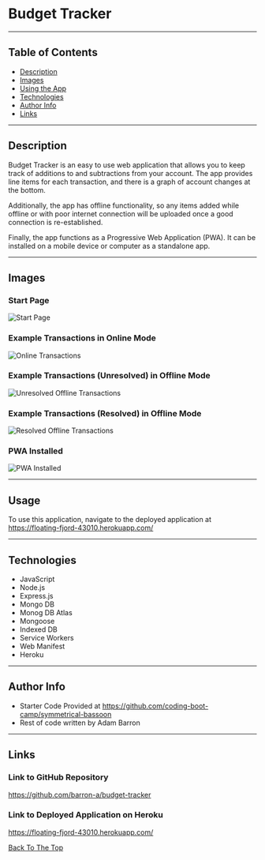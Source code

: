 # Budget Tracker

---

## Table of Contents

- [Description](#description)
- [Images](#images)
- [Using the App](#usage)
- [Technologies](#technologies)
- [Author Info](#author-info)
- [Links](#links)

---

## Description
Budget Tracker is an easy to use web application that allows you to keep track of additions to and subtractions from your account. The app provides line items for each transaction, and there is a graph of account changes at the bottom.

Additionally, the app has offline functionality, so any items added while offline or with poor internet connection will be uploaded once a good connection is re-established.

Finally, the app functions as a Progressive Web Application (PWA). It can be installed on a mobile device or computer as a standalone app.

---

## Images

### Start Page
![Start Page](/assets/images/budget-tracker-start-screen.jpg)

### Example Transactions in Online Mode
![Online Transactions](/assets/images/budget-tracker-online-data.jpg)

### Example Transactions (Unresolved) in Offline Mode
![Unresolved Offline Transactions](/assets/images/budget-tracker-offline-data.jpg)

### Example Transactions (Resolved) in Offline Mode
![Resolved Offline Transactions](/assets/images/budget-tracker-offline-data-uploaded.jpg)

### PWA Installed
![PWA Installed](/assets/images/budget-tracker-pwa-installed.jpg)

---

## Usage
To use this application, navigate to the deployed application at https://floating-fjord-43010.herokuapp.com/

---

## Technologies

- JavaScript
- Node.js
- Express.js
- Mongo DB
- Monog DB Atlas
- Mongoose
- Indexed DB
- Service Workers
- Web Manifest
- Heroku

---

## Author Info
- Starter Code Provided at https://github.com/coding-boot-camp/symmetrical-bassoon
- Rest of code written by Adam Barron

---

## Links

### Link to GitHub Repository
https://github.com/barron-a/budget-tracker

### Link to Deployed Application on Heroku
https://floating-fjord-43010.herokuapp.com/

[Back To The Top](#budget-tracker)
